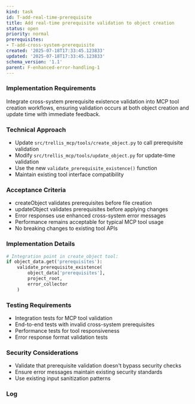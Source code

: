 ```yaml
---
kind: task
id: T-add-real-time-prerequisite
title: Add real-time prerequisite validation to object creation
status: open
priority: normal
prerequisites:
- T-add-cross-system-prerequisite
created: '2025-07-18T17:33:45.123833'
updated: '2025-07-18T17:33:45.123833'
schema_version: '1.1'
parent: F-enhanced-error-handling-1
---
```

### Implementation Requirements
Integrate cross-system prerequisite existence validation into MCP tool creation workflows, ensuring validation occurs at both object creation and update time with immediate feedback.

### Technical Approach
- Update `src/trellis_mcp/tools/create_object.py` to call prerequisite validation
- Modify `src/trellis_mcp/tools/update_object.py` for update-time validation
- Use the new `validate_prerequisite_existence()` function
- Maintain existing tool interface compatibility

### Acceptance Criteria
- createObject validates prerequisites before file creation
- updateObject validates prerequisites before applying changes
- Error responses use enhanced cross-system error messages
- Performance remains acceptable for typical MCP tool usage
- No breaking changes to existing tool APIs

### Implementation Details
```python
# Integration point in create_object tool:
if object_data.get('prerequisites'):
    validate_prerequisite_existence(
        object_data['prerequisites'], 
        project_root, 
        error_collector
    )
```

### Testing Requirements
- Integration tests for MCP tool validation
- End-to-end tests with invalid cross-system prerequisites
- Performance tests for tool responsiveness
- Error response format validation tests

### Security Considerations
- Validate that prerequisite validation doesn't bypass security checks
- Ensure error messages maintain existing security standards
- Use existing input sanitization patterns

### Log

